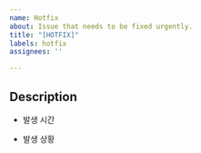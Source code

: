 ```yaml
---
name: Hotfix
about: Issue that needs to be fixed urgently.
title: "[HOTFIX]"
labels: hotfix
assignees: ''

---
```


## Description
- 발생 시간

- 발생 상황
